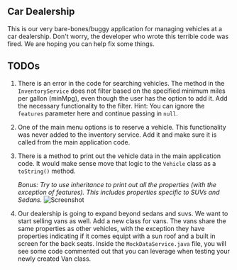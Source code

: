 ## Car Dealership

This is our very bare-bones/buggy application for managing vehicles at a car dealership. Don't worry, the developer who wrote this terrible code was fired. We are hoping you can help fix some things.


## TODOs

1. There is an error in the code for searching vehicles. The method in the `InventoryService` does not filter based on the specified minimum miles per gallon (minMpg), even though the user has the option to add it. Add the necessary functionality to the filter. Hint: You can ignore the `features` parameter here and continue passing in `null`.

2. One of the main menu options is to reserve a vehicle. This functionality was never added to the inventory service. Add it and make sure it is called from the main application code.

3. There is a method to print out the vehicle data in the main application code. It would make sense move that logic to the `Vehicle` class as a `toString()` method. 

    *Bonus: Try to use inheritance to print out all the properties (with the exception of features). This includes properties specific to SUVs and Sedans.* 
    ![Screenshot](https://github.com/nansen/JuniorDevCodingChallenge/blob/main/screenshot1.PNG)

4. Our dealership is going to expand beyond sedans and suvs. We want to start selling vans as well. Add a new class for vans. The vans share the same properties as other vehicles, with the exception they have properties indicating if it comes equipt with a sun roof and a built in screen for the back seats. Inside the `MockDataService.java` file, you will see some code commented out that you can leverage when testing your newly created Van class.


